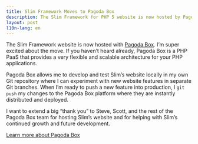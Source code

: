 ```yaml
---
title: Slim Framework Moves to Pagoda Box
description: The Slim Framework for PHP 5 website is now hosted by Pagoda Box, a scalable and flexible PHP PaaS
layout: post
l10n-lang: en
---
```


The Slim Framework website is now hosted with [Pagoda Box](http://pagodabox.com/). I’m super excited about the move. If you haven’t heard already, Pagoda Box is a PHP PaaS that provides a very flexible and scalable architecture for your PHP applications.

Pagoda Box allows me to develop and test Slim’s website locally in my own Git repository where I can experiment with new website features in separate Git branches. When I’m ready to push a new feature into production, I `git push` my changes to the Pagoda Box platform where they are instantly distributed and deployed.

I want to extend a big “thank you” to Steve, Scott, and the rest of the Pagoda Box team for hosting Slim’s website and for helping with Slim’s continued growth and future development.

[Learn more about Pagoda Box](http://pagodabox.com/)
